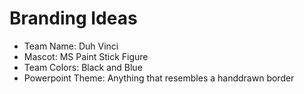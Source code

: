 # Branding Ideas
- Team Name: Duh Vinci
- Mascot: MS Paint Stick Figure
- Team Colors: Black and Blue
- Powerpoint Theme: Anything that resembles a handdrawn border 
